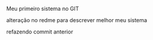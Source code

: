 Meu primeiro sistema no GIT

alteração no redme para descrever melhor meu sistema

refazendo commit anterior